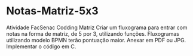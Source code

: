 # Notas-Matriz-5x3
Atividade FacSenac Codding Matriz
Criar um fluxograma para entrar com notas na forma de matriz, de 5 por 3, utilizando funções.
Fluxogramas utilizando modelo BPMN terão pontuação maior. Anexar em PDF ou JPG.
Implementar o código em C.
